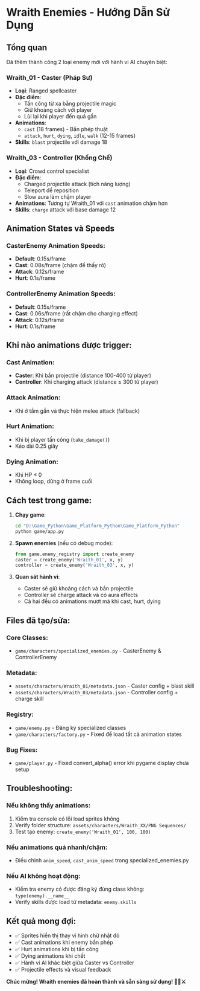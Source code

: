 # Wraith Enemies - Hướng Dẫn Sử Dụng

## Tổng quan
Đã thêm thành công 2 loại enemy mới với hành vi AI chuyên biệt:

### Wraith_01 - Caster (Pháp Sư)
- **Loại**: Ranged spellcaster
- **Đặc điểm**: 
  - Tấn công từ xa bằng projectile magic
  - Giữ khoảng cách với player
  - Lùi lại khi player đến quá gần
- **Animations**: 
  - `cast` (18 frames) - Bắn phép thuật
  - `attack`, `hurt`, `dying`, `idle`, `walk` (12-15 frames)
- **Skills**: `blast` projectile với damage 18

### Wraith_03 - Controller (Khống Chế)  
- **Loại**: Crowd control specialist
- **Đặc điểm**:
  - Charged projectile attack (tích năng lượng)
  - Teleport để reposition
  - Slow aura làm chậm player
- **Animations**: Tương tự Wraith_01 với `cast` animation chậm hơn
- **Skills**: `charge` attack với base damage 12

## Animation States và Speeds

### CasterEnemy Animation Speeds:
- **Default**: 0.15s/frame
- **Cast**: 0.08s/frame (chậm để thấy rõ)
- **Attack**: 0.12s/frame  
- **Hurt**: 0.1s/frame

### ControllerEnemy Animation Speeds:
- **Default**: 0.15s/frame
- **Cast**: 0.06s/frame (rất chậm cho charging effect)
- **Attack**: 0.12s/frame
- **Hurt**: 0.1s/frame

## Khi nào animations được trigger:

### Cast Animation:
- **Caster**: Khi bắn projectile (distance 100-400 từ player)
- **Controller**: Khi charging attack (distance ≤ 300 từ player)

### Attack Animation:  
- Khi ở tầm gần và thực hiện melee attack (fallback)

### Hurt Animation:
- Khi bị player tấn công (`take_damage()`)
- Kéo dài 0.25 giây

### Dying Animation:
- Khi HP ≤ 0
- Không loop, dừng ở frame cuối

## Cách test trong game:

1. **Chạy game**:
   ```bash
   cd "D:\Game_Python\Game_Platform_Python\Game_Platform_Python"
   python game/app.py
   ```

2. **Spawn enemies** (nếu có debug mode):
   ```python
   from game.enemy_registry import create_enemy
   caster = create_enemy('Wraith_01', x, y)
   controller = create_enemy('Wraith_03', x, y)
   ```

3. **Quan sát hành vi**:
   - Caster sẽ giữ khoảng cách và bắn projectile
   - Controller sẽ charge attack và có aura effects
   - Cả hai đều có animations mượt mà khi cast, hurt, dying

## Files đã tạo/sửa:

### Core Classes:
- `game/characters/specialized_enemies.py` - CasterEnemy & ControllerEnemy

### Metadata:  
- `assets/characters/Wraith_01/metadata.json` - Caster config + blast skill
- `assets/characters/Wraith_03/metadata.json` - Controller config + charge skill

### Registry:
- `game/enemy.py` - Đăng ký specialized classes
- `game/characters/factory.py` - Fixed để load tất cả animation states

### Bug Fixes:
- `game/player.py` - Fixed convert_alpha() error khi pygame display chưa setup

## Troubleshooting:

### Nếu không thấy animations:
1. Kiểm tra console có lỗi load sprites không
2. Verify folder structure: `assets/characters/Wraith_XX/PNG Sequences/`
3. Test tạo enemy: `create_enemy('Wraith_01', 100, 100)`

### Nếu animations quá nhanh/chậm:
- Điều chỉnh `anim_speed`, `cast_anim_speed` trong specialized_enemies.py

### Nếu AI không hoạt động:
- Kiểm tra enemy có được đăng ký đúng class không: `type(enemy).__name__`
- Verify skills được load từ metadata: `enemy.skills`

## Kết quả mong đợi:
- ✅ Sprites hiển thị thay vì hình chữ nhật đỏ  
- ✅ Cast animations khi enemy bắn phép
- ✅ Hurt animations khi bị tấn công
- ✅ Dying animations khi chết
- ✅ Hành vi AI khác biệt giữa Caster vs Controller
- ✅ Projectile effects và visual feedback

**Chúc mừng! Wraith enemies đã hoàn thành và sẵn sàng sử dụng! 🧙‍♂️⚔️**